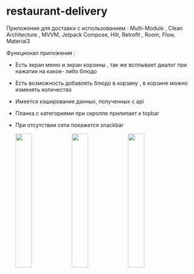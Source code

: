 # restaurant-delivery

Приложение для доставки с использованием : Multi-Module , Clean Architecture , MVVM, Jetpack Compose, Hilt, Retrofit , Room, Flow, Material3

Функционал приложения :
- Есть экран меню и экран корзины , так же всплывает диалог при нажатии на какое- либо блюдо
- Есть возможность добавлять блюдо в корзину , в корзине можно изменять количество
- Имеется кэширование данных, полученных с api
- Планка с категориями при скролле прилипает к topbar
- При отсутствии сети покажется snackbar

  <p float="left">
  <img src="https://github.com/serkend/restaurant-delivery/assets/81919513/def8ba22-80d7-4a4a-9a4c-0ec7f747f1be" width="30%" />
  <img src="https://github.com/serkend/restaurant-delivery/assets/81919513/a948266e-f97c-4b73-8d34-3051976eac46" width="30%"" /> 
  <img src="https://github.com/serkend/restaurant-delivery/assets/81919513/6496af25-66d6-4084-a887-e0c16bdffe61" width="30%"" />
</p>




